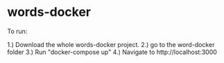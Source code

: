 # words-docker

To run:

1.) Download the whole words-docker project.
2.) go to the word-docker folder
3.) Run "docker-compose up"
4.) Navigate to http://localhost:3000
